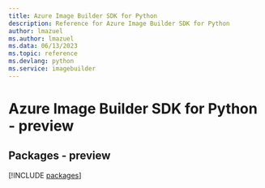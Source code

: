 ```yaml
---
title: Azure Image Builder SDK for Python
description: Reference for Azure Image Builder SDK for Python
author: lmazuel
ms.author: lmazuel
ms.data: 06/13/2023
ms.topic: reference
ms.devlang: python
ms.service: imagebuilder
---
```

# Azure Image Builder SDK for Python - preview
## Packages - preview
[!INCLUDE [packages](image-builder-index.md)]